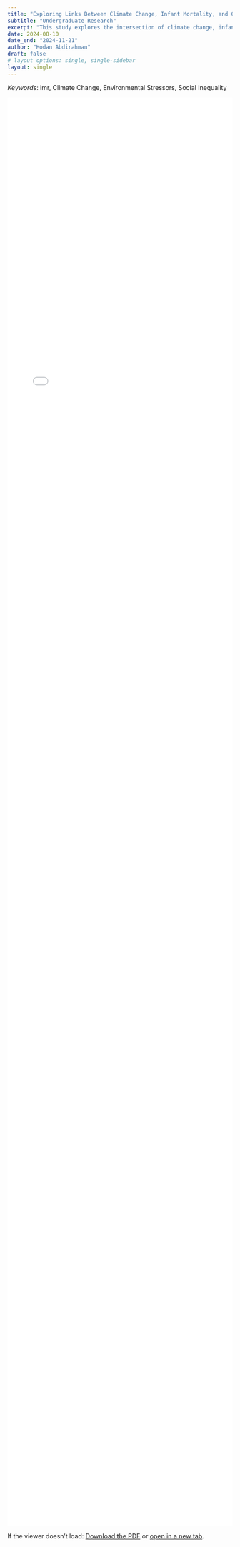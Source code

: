 ```yaml
---
title: "Exploring Links Between Climate Change, Infant Mortality, and Gender - Based Violence in the U.S."
subtitle: "Undergraduate Research"
excerpt: "This study explores the intersection of climate change, infant mortality rates (IMR), and gender - based violence in the United States, focusing on the role of environmental stressors such as CO2 emissions and various extreme weather events. Using a two - way fixed effects model, the analysis uncovers counterintuitive findings, including a negative association between CO2 emissions, most air pollutants, and IMR, potentially reflecting the indirect benefits of economic development. Conversely, NO2 exhibits a positive relationship with IMR, emphasizing its harmful impact on infant health . The study highlights income disparities as a key factor, with econom ic stability reducing IMR despite environmental risks. These findings emphasize the necessity for integrated policies that tackle environmental, social, and economic vulnerabilities to improve public health and promote gender equity in the context of clima te change"
date: 2024-08-10
date_end: "2024-11-21"
author: "Hodan Abdirahman"
draft: false
# layout options: single, single-sidebar
layout: single
---
```

_Keywords_: imr, Climate Change, Environmental Stressors, Social Inequality

<!-- PDF viewer (page-relative path) -->
<style>
  #myPDF { width: 100%; height: 80vh; }
  @media (max-width: 640px) { #myPDF { height: 70vh; } }
</style>

<iframe
  id="myPDF"
  src="./sample.pdf#toolbar=1&navpanes=0&view=FitH"
  frameborder="0"
  loading="lazy"
  title="Research PDF"
></iframe>

<p>
  If the viewer doesn’t load:
  <a href="./sample.pdf" download>Download the PDF</a> or
  <a href="./sample.pdf" target="_blank" rel="noopener">open in a new tab</a>.
</p>

